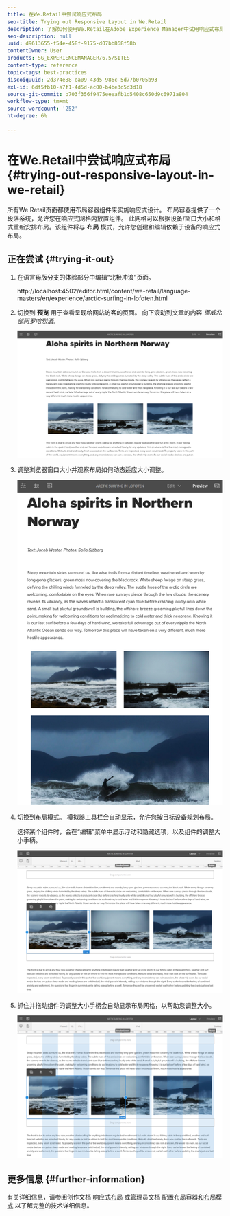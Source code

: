 ```yaml
---
title: 在We.Retail中尝试响应式布局
seo-title: Trying out Responsive Layout in We.Retail
description: 了解如何使用We.Retail在Adobe Experience Manager中试用响应式布局。
seo-description: null
uuid: d9613655-f54e-458f-9175-d07bb868f58b
contentOwner: User
products: SG_EXPERIENCEMANAGER/6.5/SITES
content-type: reference
topic-tags: best-practices
discoiquuid: 2d374e88-ea09-43d5-986c-5d77b0705b93
exl-id: 6df5fb10-a7f1-4d5d-ac00-b4be3d5d3d18
source-git-commit: b703f356f9475eeeafb1d5408c650d9c6971a804
workflow-type: tm+mt
source-wordcount: '252'
ht-degree: 6%

---
```


# 在We.Retail中尝试响应式布局{#trying-out-responsive-layout-in-we-retail}

所有We.Retail页面都使用布局容器组件来实施响应式设计。 布局容器提供了一个段落系统，允许您在响应式网格内放置组件。 此网格可以根据设备/窗口大小和格式重新安排布局。该组件将与 **布局** 模式，允许您创建和编辑依赖于设备的响应式布局。

## 正在尝试 {#trying-it-out}

1. 在语言母版分支的体验部分中编辑“北极冲浪”页面。

   http://localhost:4502/editor.html/content/we-retail/language-masters/en/experience/arctic-surfing-in-lofoten.html

1. 切换到 **预览** 用于查看呈现给网站访客的页面。 向下滚动到文章的内容 *挪威北部阿罗哈烈酒*.

   ![chlimage_1-178](assets/chlimage_1-178.png)

1. 调整浏览器窗口大小并观察布局如何动态适应大小调整。

   ![chlimage_1-179](assets/chlimage_1-179.png)

1. 切换到布局模式。 模拟器工具栏会自动显示，允许您按目标设备规划布局。

   选择某个组件时，会在“编辑”菜单中显示浮动和隐藏选项，以及组件的调整大小手柄。

   ![chlimage_1-180](assets/chlimage_1-180.png)

1. 抓住并拖动组件的调整大小手柄会自动显示布局网格，以帮助您调整大小。

   ![chlimage_1-181](assets/chlimage_1-181.png)

## 更多信息 {#further-information}

有关详细信息，请参阅创作文档 [响应式布局](/help/sites-authoring/responsive-layout.md) 或管理员文档 [配置布局容器和布局模式](/help/sites-administering/configuring-responsive-layout.md) 以了解完整的技术详细信息。
